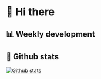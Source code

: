 # 👋 Hi there


## 📊 Weekly development

<!--START_SECTION:waka-->
<!--END_SECTION:waka-->


## 📅 Github stats

[![Github stats](https://github-readme-stats.vercel.app/api?username=Zeroto521&ount_private=true&show_icons=true)](https://github.com/Zeroto521)

